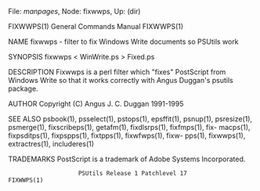 File: *manpages*,  Node: fixwwps,  Up: (dir)

FIXWWPS(1)                  General Commands Manual                 FIXWWPS(1)



NAME
       fixwwps - filter to fix Windows Write documents so PSUtils work

SYNOPSIS
       fixwwps < WinWrite.ps > Fixed.ps

DESCRIPTION
       Fixwwps is a perl filter which "fixes" PostScript from Windows Write so
       that it works correctly with Angus Duggan's psutils package.

AUTHOR
       Copyright (C) Angus J. C. Duggan 1991-1995

SEE ALSO
       psbook(1), psselect(1), pstops(1), epsffit(1),  psnup(1),  psresize(1),
       psmerge(1),  fixscribeps(1),  getafm(1), fixdlsrps(1), fixfmps(1), fix-
       macps(1), fixpsditps(1), fixpspps(1),  fixtpps(1),  fixwfwps(1),  fixw-
       pps(1), fixwwps(1), extractres(1), includeres(1)

TRADEMARKS
       PostScript is a trademark of Adobe Systems Incorporated.



                        PSUtils Release 1 Patchlevel 17             FIXWWPS(1)
